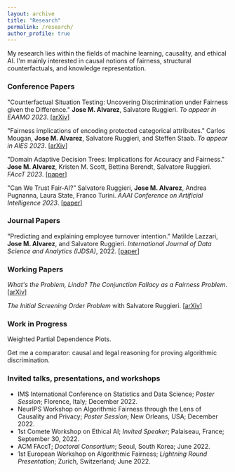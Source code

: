 ```yaml
---
layout: archive
title: "Research"
permalink: /research/
author_profile: true
---
```


My research lies within the fields of machine learning, causality, and ethical AI. I'm mainly interested in causal notions of fairness, structural counterfactuals, and knowledge representation.

### Conference Papers

"Counterfactual Situation Testing: Uncovering Discrimination under Fairness given the Difference." **Jose M. Alvarez**, Salvatore Ruggieri. *To appear in EAAMO 2023*. [[arXiv](http://arxiv.org/abs/2302.11944)]

"Fairness implications of encoding protected categorical attributes." Carlos Mougan, **Jose M. Alvarez**, Salvatore Ruggieri, and Steffen Staab. *To appear in AIES 2023*. [[arXiv](https://arxiv.org/abs/2201.11358)]

"Domain Adaptive Decision Trees: Implications for Accuracy and Fairness." **Jose M. Alvarez**, Kristen M. Scott, Bettina Berendt, Salvatore Ruggieri. *FAccT 2023*. [[paper](https://dl.acm.org/doi/10.1145/3593013.3594008)]

"Can We Trust Fair-AI?" Salvatore Ruggieri, **Jose M. Alvarez**, Andrea Pugnanna, Laura State, Franco Turini. *AAAI Conference on Artificial Intelligence 2023*. [[paper](https://ojs.aaai.org/index.php/AAAI/article/view/26798)]

### Journal Papers 

"Predicting and explaining employee turnover intention." Matilde Lazzari, **Jose M. Alvarez**, and Salvatore Ruggieri. *International Journal of Data Science and Analytics (IJDSA)*, 2022. [[paper](https://link.springer.com/article/10.1007/s41060-022-00329-w)]

### Working Papers

*What's the Problem, Linda? The Conjunction Fallacy as a Fairness Problem*. [[arXiv](https://arxiv.org/abs/2305.09535)]

*The Initial Screening Order Problem* with Salvatore Ruggieri. [[arXiv](https://arxiv.org/abs/2307.15398)]

### Work in Progress

Weighted Partial Dependence Plots.

Get me a comparator: causal and legal reasoning for proving algorithmic discrimination.

### Invited talks, presentations, and workshops

- IMS International Conference on Statistics and Data Science; *Poster Session*; Florence, Italy; December 2022.
- NeurIPS Workshop on Algorithmic Fairness through the Lens of Causality and Privacy; *Poster Session*; New Orleans, USA; December 2022.
- 1st Comete Workshop on Ethical AI; *Invited Speaker*; Palaiseau, France; September 30, 2022.
- ACM FAccT; *Doctoral Consortium*; Seoul, South Korea; June 2022.
- 1st European Workshop on Algorithmic Fairness; *Lightning Round Presentation*; Zurich, Switzerland; June 2022.

<!-- {% if author.googlescholar %}
  You can also find my articles on <u><a href="{{author.googlescholar}}">my Google Scholar profile</a>.</u>
{% endif %}

{% include base_path %}

{% for post in site.publications reversed %}
  {% include archive-single.html %}
{% endfor %} -->
